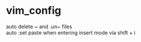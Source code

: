 # vim_config

auto delete ~ and .un~ files  
auto :set paste when entering insert mode via shift + i
